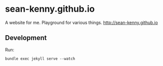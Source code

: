 # sean-kenny.github.io

A website for me. Playground for various things. http://sean-kenny.github.io

## Development
Run:
```
bundle exec jekyll serve --watch
```
